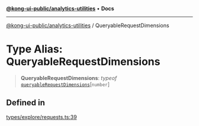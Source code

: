 [**@kong-ui-public/analytics-utilities**](../README.md) • **Docs**

***

[@kong-ui-public/analytics-utilities](../README.md) / QueryableRequestDimensions

# Type Alias: QueryableRequestDimensions

> **QueryableRequestDimensions**: *typeof* [`queryableRequestDimensions`](../variables/queryableRequestDimensions.md)\[`number`\]

## Defined in

[types/explore/requests.ts:39](https://github.com/Kong/public-ui-components/blob/main/packages/analytics/analytics-utilities/src/types/explore/requests.ts#L39)
